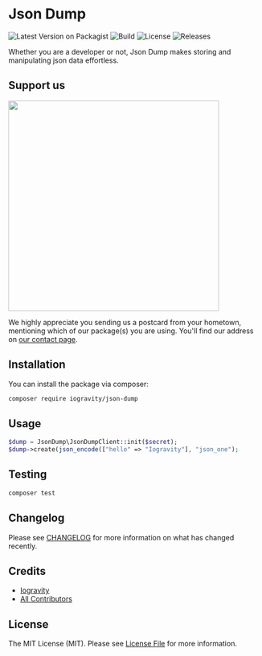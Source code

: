 # Json Dump

![Latest Version on Packagist](https://img.shields.io/packagist/v/iogravity/json-dump.svg)
![Build](https://img.shields.io/github/actions/workflow/status/iogravity/json-dump/run-tests-phpunit.yml)
![License](https://img.shields.io/github/license/iogravity/json-dump)
![Releases](https://img.shields.io/github/v/release/iogravity/json-dump?include_prereleases)

Whether you are a developer or not, Json Dump makes storing and manipulating json data effortless.

## Support us

[<img src="https://iogravity.com/logo.png" width="419px" />](https://iogravity.com)

We highly appreciate you sending us a postcard from your hometown, mentioning which of our package(s) you are using. You'll find our address on [our contact page](https://iogravity.com/contact-us).

## Installation

You can install the package via composer:

```bash
composer require iogravity/json-dump
```

## Usage

```php
$dump = JsonDump\JsonDumpClient::init($secret);
$dump->create(json_encode(["hello" => "Iogravity"], "json_one");
```

## Testing

```bash
composer test
```

## Changelog

Please see [CHANGELOG](CHANGELOG.md) for more information on what has changed recently.


## Credits

- [Iogravity](https://github.com/iogravity)
- [All Contributors](../../contributors)

## License

The MIT License (MIT). Please see [License File](LICENSE.md) for more information.
